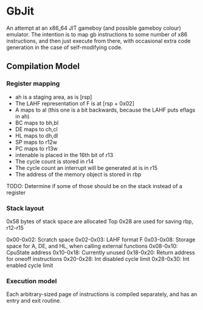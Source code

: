 GbJit
===

An attempt at an x86\_64 JIT gameboy (and possible gameboy colour) emulator.
The intention is to map gb instructions to some number of x86 instructions,
and then just execute from there, with occasional extra code generation
in the case of self-modifying code.

Compilation Model
---

### Register mapping
- ah is a staging area, as is [rsp]
- The LAHF representation of F is at [rsp + 0x02]
- A maps to al (this one is a bit backwards, because the LAHF puts eflags in ah)
- BC maps to bh,bl
- DE maps to ch,cl
- HL maps to dh,dl
- SP maps to r12w
- PC maps to r13w
- intenable is placed in the 16th bit of r13
- The cycle count is stored in r14
- The cycle count an interrupt will be generated at is in r15
- The address of the memory object is stored in rbp

TODO: Determine if some of those should be on the stack instead of a register

### Stack layout
0x58 bytes of stack space are allocated
Top 0x28 are used for saving rbp, r12-r15

0x00-0x02: Scratch space
0x02-0x03: LAHF format F
0x03-0x08: Storage space for A, DE, and HL, when calling external functions
0x08-0x10: CpuState address
0x10-0x18: Currently unused
0x18-0x20: Return address for oneoff instructions
0x20-0x28: Int disabled cycle limit
0x28-0x30: Int enabled cycle limit

### Execution model
Each arbitrary-sized page of instructions is compiled separately, and has an entry
and exit routine.
